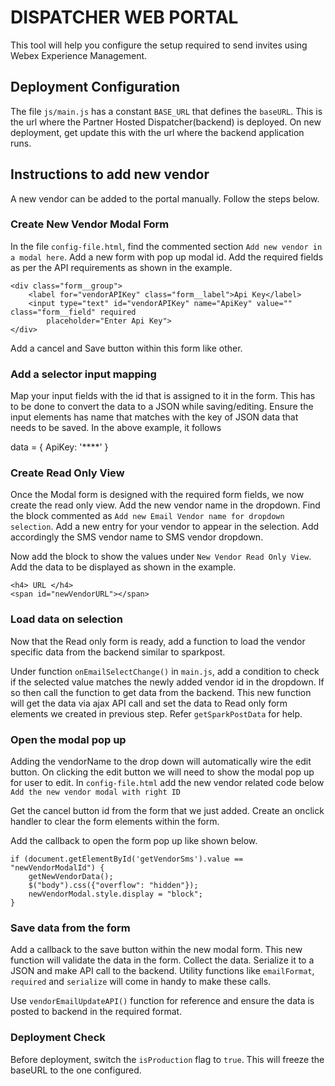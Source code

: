 # DISPATCHER WEB PORTAL

This tool will help you configure the setup required to send invites using Webex Experience Management.

## Deployment Configuration

The file `js/main.js` has a constant `BASE_URL` that defines the `baseURL`. This is the url where the Partner Hosted Dispatcher(backend) is deployed. On new deployment, get update this with the url where the backend application runs.

## Instructions to add new vendor

A new vendor can be added to the portal manually. Follow the steps below.

### Create New Vendor Modal Form

In the file `config-file.html`, find the commented section `Add new vendor in a modal here`. Add a new form with pop up modal id. Add the required fields as per the API requirements as shown in the example.

    <div class="form__group">
        <label for="vendorAPIKey" class="form__label">Api Key</label>
        <input type="text" id="vendorAPIKey" name="ApiKey" value="" class="form__field" required
            placeholder="Enter Api Key">
    </div>

Add a cancel and Save button within this form like other.

### Add a selector input mapping

Map your input fields with the id that is assigned to it in the form. This has to be done to convert the data to a JSON while saving/editing. Ensure the input elements has name that matches with the key of JSON data that needs to be saved. In the above example, it follows

data = {
ApiKey: '\*\*\*\*'
}

### Create Read Only View

Once the Modal form is designed with the required form fields, we now create the read only view. Add the new vendor name in the dropdown. Find the block commented as `Add new Email Vendor name for dropdown selection`. Add a new entry for your vendor to appear in the selection. Add accordingly the SMS vendor name to SMS vendor dropdown.

Now add the block to show the values under `New Vendor Read Only View`. Add the data to be displayed as shown in the example.

    <h4> URL </h4>
    <span id="newVendorURL"></span>

### Load data on selection

Now that the Read only form is ready, add a function to load the vendor specific data from the backend similar to sparkpost.

Under function `onEmailSelectChange()` in `main.js`, add a condition to check if the selected value matches the newly added vendor id in the dropdown. If so then call the function to get data from the backend. This new function will get the data via ajax API call and set the data to Read only form elements we created in previous step. Refer `getSparkPostData` for help.

### Open the modal pop up

Adding the vendorName to the drop down will automatically wire the edit button. On clicking the edit button we will need to show the modal pop up for user to edit.
In `config-file.html` add the new vendor related code below `Add the new vendor modal with right ID`

Get the cancel button id from the form that we just added. Create an onclick handler to clear the form elements within the form.

Add the callback to open the form pop up like shown below.

    if (document.getElementById('getVendorSms').value == "newVendorModalId") {
        getNewVendorData();
        $("body").css({"overflow": "hidden"});
        newVendorModal.style.display = "block";
    }

### Save data from the form

Add a callback to the save button within the new modal form. This new function will validate the data in the form. Collect the data. Serialize it to a JSON and make API call to the backend.
Utility functions like `emailFormat`, `required` and `serialize` will come in handy to make these calls.

Use `vendorEmailUpdateAPI()` function for reference and ensure the data is posted to backend in the required format.

### Deployment Check

Before deployment, switch the `isProduction` flag to `true`. This will freeze the baseURL to the one configured.
